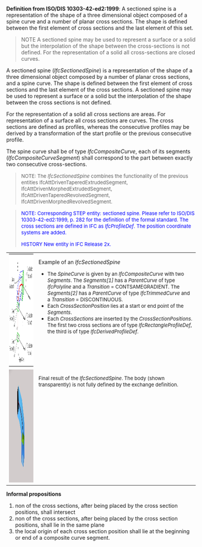 **Definition from ISO/DIS 10303-42-ed2:1999**: A sectioned spine is a representation of the shape of a three dimensional object composed of a spine curve and a number of planar cross sections. The shape is defined between the first element of cross sections and the last element of this set.

> NOTE A sectioned spine may be used to represent a surface or a solid but the interpolation of the shape between the cross-sections is not defined. For the representation of a solid all cross-sections are closed curves.
>

A sectioned spine (_IfcSectionedSpine_) is a representation of the shape of a three dimensional object composed by a number of planar cross sections, and a spine curve. The shape is defined between the first element of cross sections and the last element of the cross sections. A sectioned spine may be used to represent a surface or a solid but the interpolation of the shape between the cross sections is not defined.

For the representation of a solid all cross sections are areas. For representation of a surface all cross sections are curves. The cross sections are defined as profiles, whereas the consecutive profiles may be derived by a transformation of the start profile or the previous consecutive profile.

The spine curve shall be of type _IfcCompositeCurve_, each of its segments (_IfcCompositeCurveSegment_) shall correspond to the part between exactly two consecutive cross-sections.

> <font size="-1">NOTE: The <i>IfcSectionedSpine</i> combines the
		  functionality of the previous entities IfcAttDrivenTaperedExtrudedSegment,
		  IfcAttDrivenMorphedExtrudedSegment, IfcAttDrivenTaperedRevolvedSegment,
		  IfcAttDrivenMorphedRevolvedSegment.</font>
>

> <font color="#0000FF" size="-1"><font color="#0000FF" size="-1">NOTE:
		  Corresponding STEP entity: sectioned spine. Please refer to ISO/DIS
		  10303-42-ed2:1999, p. 282 for the definition of the formal standard. The cross
		  sections are defined in IFC as <i>IfcProfileDef</i>. The position coordinate
		  systems are added.</font></font>
> 
> <font color="#0000FF" size="-1">HISTORY New entity in IFC Release 2x.
		  </font>
>

<table cellpadding="2" cellspacing="2"> 
		<tr valign="TOP"> 
		  <td valign="TOP" align="LEFT"><a href="drawings/IfcSectionedSpine-Layout1.dwf"><img src="figures/IfcSectionedSpine-Layout1.gif" alt="spine 1" width="400" height="300" border="0"></a></td> 
		  <td valign="TOP" align="LEFT"> 
			 <p>Example of an <i>IfcSectionedSpine</i></p> 
			 <ul> 
				<li><font size="-1">The <i>SpineCurve</i> is given by an
				  <i>IfcCompositeCurve</i> with two <i>Segments</i>. The <i>Segments[1]</i> has a
				  <i>ParentCurve</i> of type <i>IfcPolyline</i> and a <i>Transition</i> =
				  CONTSAMEGRADIENT. The <i>Segments[2]</i> has a <i>ParentCurve</i> of type
				  <i>IfcTrimmedCurve</i> and a <i>Transition</i> = DISCONTINUOUS.</font></li> 
				<li><font size="-1">Each <i>CrossSectionPosition</i> lies at a
				  start or end point of the <i>Segments</i>.</font></li> 
				<li><font size="-1">Each <i>CrossSections</i> are inserted by the
				  <i>CrossSectionPositions</i>. The first two cross sections are of type
				  <i>IfcRectangleProfileDef</i>, the third is of type
				  <i>IfcDerivedProfileDef</i>.</font></li> 
			 </ul></td> 
		</tr> 
		<tr valign="TOP"> 
		  <td valign="TOP" align="LEFT"><a href="drawings/IfcSectionedSpine.wrl"><img src="figures/IfcSectionedSpine.jpg" alt="render" width="400" height="300" border="0"></a></td> 
		  <td valign="TOP" align="LEFT"> 
			 <p><font size="-1">Final result of the <i>IfcSectionedSpine</i>. The
				body (shown transparently) is not fully defined by the exchange
				definition.</font></p></td> 
		</tr> 
	 </table>

**Informal propositions**

1.  non of the cross sections, after being placed by the cross section positions, shall intersect 
2. non of the cross sections, after being placed by the cross section positions, shall lie in the same plane
3. the local origin of each cross section position shall lie at the beginning or end of a composite curve segment.
